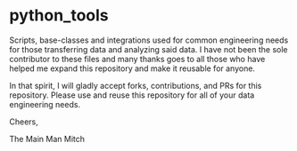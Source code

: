 # python_tools
Scripts, base-classes and integrations used for common engineering needs for those transferring data and analyzing said data.
I have not been the sole contributor to these files and many thanks goes to all those who have helped me expand this repository
and make it reusable for anyone.

In that spirit, I will gladly accept forks, contributions, and PRs for this repository. Please use and reuse this repository
for all of your data engineering needs.

Cheers,

The Main Man Mitch
